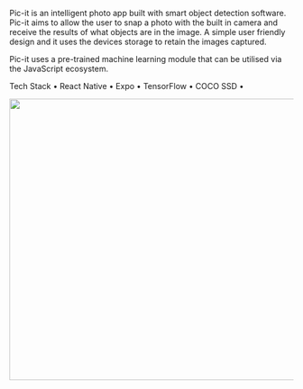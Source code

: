 Pic-it is an intelligent photo app built with smart object detection software. Pic-it aims to allow the user to snap a photo with the built in camera and receive the results of what objects are in the image. A simple user friendly design and it uses the devices storage to retain the images captured.

Pic-it uses a pre-trained machine learning module that can be utilised via the JavaScript ecosystem.

Tech Stack • React Native • Expo • TensorFlow • COCO SSD •

<img src="assets/pic-it_demo.svg" width="800" height="500">
